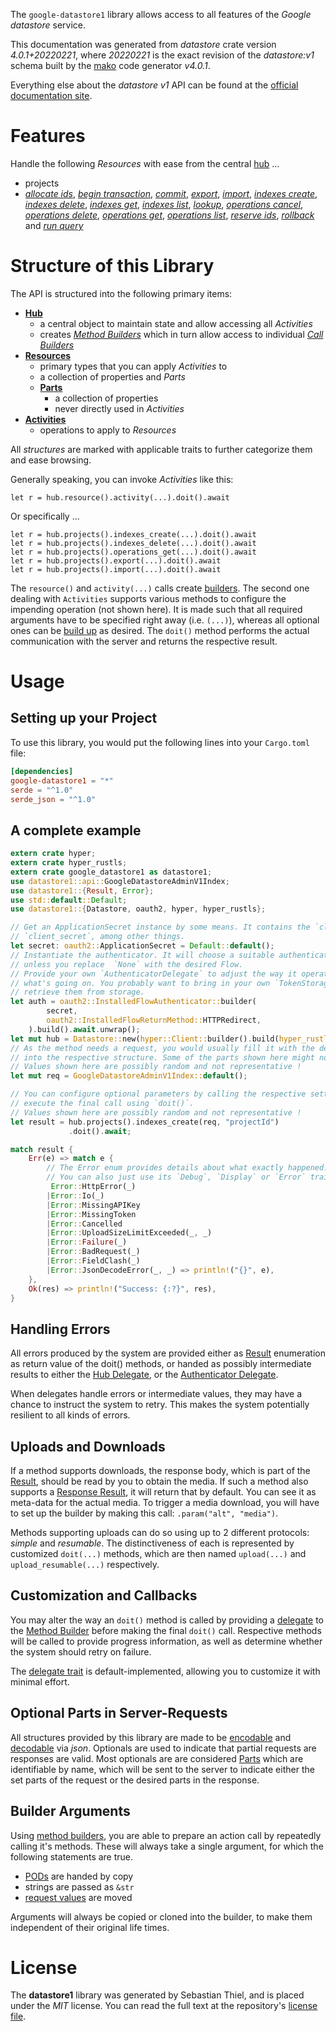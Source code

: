 <!---
DO NOT EDIT !
This file was generated automatically from 'src/generator/templates/api/README.md.mako'
DO NOT EDIT !
-->
The `google-datastore1` library allows access to all features of the *Google datastore* service.

This documentation was generated from *datastore* crate version *4.0.1+20220221*, where *20220221* is the exact revision of the *datastore:v1* schema built by the [mako](http://www.makotemplates.org/) code generator *v4.0.1*.

Everything else about the *datastore* *v1* API can be found at the
[official documentation site](https://cloud.google.com/datastore/).
# Features

Handle the following *Resources* with ease from the central [hub](https://docs.rs/google-datastore1/4.0.1+20220221/google_datastore1/Datastore) ... 

* projects
 * [*allocate ids*](https://docs.rs/google-datastore1/4.0.1+20220221/google_datastore1/api::ProjectAllocateIdCall), [*begin transaction*](https://docs.rs/google-datastore1/4.0.1+20220221/google_datastore1/api::ProjectBeginTransactionCall), [*commit*](https://docs.rs/google-datastore1/4.0.1+20220221/google_datastore1/api::ProjectCommitCall), [*export*](https://docs.rs/google-datastore1/4.0.1+20220221/google_datastore1/api::ProjectExportCall), [*import*](https://docs.rs/google-datastore1/4.0.1+20220221/google_datastore1/api::ProjectImportCall), [*indexes create*](https://docs.rs/google-datastore1/4.0.1+20220221/google_datastore1/api::ProjectIndexeCreateCall), [*indexes delete*](https://docs.rs/google-datastore1/4.0.1+20220221/google_datastore1/api::ProjectIndexeDeleteCall), [*indexes get*](https://docs.rs/google-datastore1/4.0.1+20220221/google_datastore1/api::ProjectIndexeGetCall), [*indexes list*](https://docs.rs/google-datastore1/4.0.1+20220221/google_datastore1/api::ProjectIndexeListCall), [*lookup*](https://docs.rs/google-datastore1/4.0.1+20220221/google_datastore1/api::ProjectLookupCall), [*operations cancel*](https://docs.rs/google-datastore1/4.0.1+20220221/google_datastore1/api::ProjectOperationCancelCall), [*operations delete*](https://docs.rs/google-datastore1/4.0.1+20220221/google_datastore1/api::ProjectOperationDeleteCall), [*operations get*](https://docs.rs/google-datastore1/4.0.1+20220221/google_datastore1/api::ProjectOperationGetCall), [*operations list*](https://docs.rs/google-datastore1/4.0.1+20220221/google_datastore1/api::ProjectOperationListCall), [*reserve ids*](https://docs.rs/google-datastore1/4.0.1+20220221/google_datastore1/api::ProjectReserveIdCall), [*rollback*](https://docs.rs/google-datastore1/4.0.1+20220221/google_datastore1/api::ProjectRollbackCall) and [*run query*](https://docs.rs/google-datastore1/4.0.1+20220221/google_datastore1/api::ProjectRunQueryCall)




# Structure of this Library

The API is structured into the following primary items:

* **[Hub](https://docs.rs/google-datastore1/4.0.1+20220221/google_datastore1/Datastore)**
    * a central object to maintain state and allow accessing all *Activities*
    * creates [*Method Builders*](https://docs.rs/google-datastore1/4.0.1+20220221/google_datastore1/client::MethodsBuilder) which in turn
      allow access to individual [*Call Builders*](https://docs.rs/google-datastore1/4.0.1+20220221/google_datastore1/client::CallBuilder)
* **[Resources](https://docs.rs/google-datastore1/4.0.1+20220221/google_datastore1/client::Resource)**
    * primary types that you can apply *Activities* to
    * a collection of properties and *Parts*
    * **[Parts](https://docs.rs/google-datastore1/4.0.1+20220221/google_datastore1/client::Part)**
        * a collection of properties
        * never directly used in *Activities*
* **[Activities](https://docs.rs/google-datastore1/4.0.1+20220221/google_datastore1/client::CallBuilder)**
    * operations to apply to *Resources*

All *structures* are marked with applicable traits to further categorize them and ease browsing.

Generally speaking, you can invoke *Activities* like this:

```Rust,ignore
let r = hub.resource().activity(...).doit().await
```

Or specifically ...

```ignore
let r = hub.projects().indexes_create(...).doit().await
let r = hub.projects().indexes_delete(...).doit().await
let r = hub.projects().operations_get(...).doit().await
let r = hub.projects().export(...).doit().await
let r = hub.projects().import(...).doit().await
```

The `resource()` and `activity(...)` calls create [builders][builder-pattern]. The second one dealing with `Activities` 
supports various methods to configure the impending operation (not shown here). It is made such that all required arguments have to be 
specified right away (i.e. `(...)`), whereas all optional ones can be [build up][builder-pattern] as desired.
The `doit()` method performs the actual communication with the server and returns the respective result.

# Usage

## Setting up your Project

To use this library, you would put the following lines into your `Cargo.toml` file:

```toml
[dependencies]
google-datastore1 = "*"
serde = "^1.0"
serde_json = "^1.0"
```

## A complete example

```Rust
extern crate hyper;
extern crate hyper_rustls;
extern crate google_datastore1 as datastore1;
use datastore1::api::GoogleDatastoreAdminV1Index;
use datastore1::{Result, Error};
use std::default::Default;
use datastore1::{Datastore, oauth2, hyper, hyper_rustls};

// Get an ApplicationSecret instance by some means. It contains the `client_id` and 
// `client_secret`, among other things.
let secret: oauth2::ApplicationSecret = Default::default();
// Instantiate the authenticator. It will choose a suitable authentication flow for you, 
// unless you replace  `None` with the desired Flow.
// Provide your own `AuthenticatorDelegate` to adjust the way it operates and get feedback about 
// what's going on. You probably want to bring in your own `TokenStorage` to persist tokens and
// retrieve them from storage.
let auth = oauth2::InstalledFlowAuthenticator::builder(
        secret,
        oauth2::InstalledFlowReturnMethod::HTTPRedirect,
    ).build().await.unwrap();
let mut hub = Datastore::new(hyper::Client::builder().build(hyper_rustls::HttpsConnectorBuilder::new().with_native_roots().https_or_http().enable_http1().enable_http2().build()), auth);
// As the method needs a request, you would usually fill it with the desired information
// into the respective structure. Some of the parts shown here might not be applicable !
// Values shown here are possibly random and not representative !
let mut req = GoogleDatastoreAdminV1Index::default();

// You can configure optional parameters by calling the respective setters at will, and
// execute the final call using `doit()`.
// Values shown here are possibly random and not representative !
let result = hub.projects().indexes_create(req, "projectId")
             .doit().await;

match result {
    Err(e) => match e {
        // The Error enum provides details about what exactly happened.
        // You can also just use its `Debug`, `Display` or `Error` traits
         Error::HttpError(_)
        |Error::Io(_)
        |Error::MissingAPIKey
        |Error::MissingToken
        |Error::Cancelled
        |Error::UploadSizeLimitExceeded(_, _)
        |Error::Failure(_)
        |Error::BadRequest(_)
        |Error::FieldClash(_)
        |Error::JsonDecodeError(_, _) => println!("{}", e),
    },
    Ok(res) => println!("Success: {:?}", res),
}

```
## Handling Errors

All errors produced by the system are provided either as [Result](https://docs.rs/google-datastore1/4.0.1+20220221/google_datastore1/client::Result) enumeration as return value of
the doit() methods, or handed as possibly intermediate results to either the 
[Hub Delegate](https://docs.rs/google-datastore1/4.0.1+20220221/google_datastore1/client::Delegate), or the [Authenticator Delegate](https://docs.rs/yup-oauth2/*/yup_oauth2/trait.AuthenticatorDelegate.html).

When delegates handle errors or intermediate values, they may have a chance to instruct the system to retry. This 
makes the system potentially resilient to all kinds of errors.

## Uploads and Downloads
If a method supports downloads, the response body, which is part of the [Result](https://docs.rs/google-datastore1/4.0.1+20220221/google_datastore1/client::Result), should be
read by you to obtain the media.
If such a method also supports a [Response Result](https://docs.rs/google-datastore1/4.0.1+20220221/google_datastore1/client::ResponseResult), it will return that by default.
You can see it as meta-data for the actual media. To trigger a media download, you will have to set up the builder by making
this call: `.param("alt", "media")`.

Methods supporting uploads can do so using up to 2 different protocols: 
*simple* and *resumable*. The distinctiveness of each is represented by customized 
`doit(...)` methods, which are then named `upload(...)` and `upload_resumable(...)` respectively.

## Customization and Callbacks

You may alter the way an `doit()` method is called by providing a [delegate](https://docs.rs/google-datastore1/4.0.1+20220221/google_datastore1/client::Delegate) to the 
[Method Builder](https://docs.rs/google-datastore1/4.0.1+20220221/google_datastore1/client::CallBuilder) before making the final `doit()` call. 
Respective methods will be called to provide progress information, as well as determine whether the system should 
retry on failure.

The [delegate trait](https://docs.rs/google-datastore1/4.0.1+20220221/google_datastore1/client::Delegate) is default-implemented, allowing you to customize it with minimal effort.

## Optional Parts in Server-Requests

All structures provided by this library are made to be [encodable](https://docs.rs/google-datastore1/4.0.1+20220221/google_datastore1/client::RequestValue) and 
[decodable](https://docs.rs/google-datastore1/4.0.1+20220221/google_datastore1/client::ResponseResult) via *json*. Optionals are used to indicate that partial requests are responses 
are valid.
Most optionals are are considered [Parts](https://docs.rs/google-datastore1/4.0.1+20220221/google_datastore1/client::Part) which are identifiable by name, which will be sent to 
the server to indicate either the set parts of the request or the desired parts in the response.

## Builder Arguments

Using [method builders](https://docs.rs/google-datastore1/4.0.1+20220221/google_datastore1/client::CallBuilder), you are able to prepare an action call by repeatedly calling it's methods.
These will always take a single argument, for which the following statements are true.

* [PODs][wiki-pod] are handed by copy
* strings are passed as `&str`
* [request values](https://docs.rs/google-datastore1/4.0.1+20220221/google_datastore1/client::RequestValue) are moved

Arguments will always be copied or cloned into the builder, to make them independent of their original life times.

[wiki-pod]: http://en.wikipedia.org/wiki/Plain_old_data_structure
[builder-pattern]: http://en.wikipedia.org/wiki/Builder_pattern
[google-go-api]: https://github.com/google/google-api-go-client

# License
The **datastore1** library was generated by Sebastian Thiel, and is placed 
under the *MIT* license.
You can read the full text at the repository's [license file][repo-license].

[repo-license]: https://github.com/Byron/google-apis-rsblob/main/LICENSE.md

